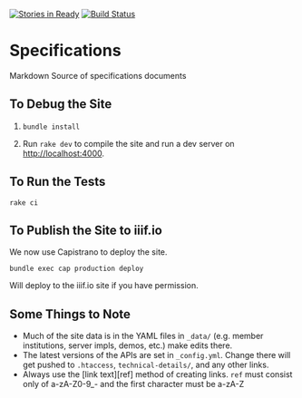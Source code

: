 [![Stories in Ready](https://badge.waffle.io/IIIF/iiif.io.png?label=ready&title=Ready)](https://waffle.io/IIIF/iiif.io)
[![Build Status](https://travis-ci.org/IIIF/iiif.io.svg?branch=master)](https://travis-ci.org/IIIF/iiif.io)

# Specifications

Markdown Source of specifications documents

## To Debug the Site

 1. `bundle install`

 2. Run `rake dev` to compile the site and run a dev server on [http://localhost:4000](http://localhost:4000).

## To Run the Tests

```
rake ci
```

## To Publish the Site to iiif.io

We now use Capistrano to deploy the site.

```
bundle exec cap production deploy
```

Will deploy to the iiif.io site if you have permission.

## Some Things to Note

 * Much of the site data is in the YAML files in `_data/` (e.g. member institutions, server impls, demos, etc.) make edits there.
 * The latest versions of the APIs are set in `_config.yml`. Change there will get pushed to `.htaccess`, `technical-details/`, and any other links.
 * Always use the \[link text\]\[ref\] method of creating links.  `ref` must consist only of a-zA-Z0-9_- and the first character must be a-zA-Z

